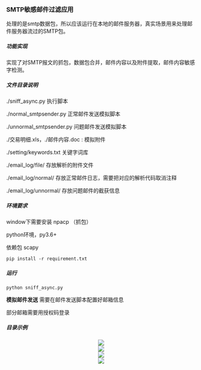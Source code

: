 ### SMTP敏感邮件过滤应用
处理的是smtp数据包，所以应该运行在本地的邮件服务器，真实场景用来处理邮件服务器流过的SMTP包。

##### 功能实现
实现了对SMTP报文的抓包，数据包合并，邮件内容以及附件提取，邮件内容敏感字检测。

##### 文件目录说明

./sniff_async.py 执行脚本

./normal_smtpsender.py 正常邮件发送模拟脚本

./unnormal_smtpsender.py 问题邮件发送模拟脚本

./交易明细.xls，./邮件内容.doc : 模拟附件

./setting/keywords.txt 关键字词库

./email_log/file/ 存放解析的附件文件

./email_log/normal/ 存放正常邮件日志，需要把对应的解析代码取消注释

./email_log/unnormal/ 存放问题邮件的截获信息

##### 环境要求
window下需要安装 npacp （抓包）

python环境，py3.6+

依赖包 scapy

```pip install -r requirement.txt```

##### 运行
```python sniff_async.py```

**模拟邮件发送**
需要在邮件发送脚本配置好邮箱信息

部分邮箱需要用授权码登录

##### 目录示例
<div align="center">
  <img src="readme_pic/catalog.png">
</div>
<div align="center">
  <img src="readme_pic/emaillogdir.png">
</div>
<div align="center">
  <img src="readme_pic/normal.png">
</div>
<div align="center">
  <img src="(readme_pic/unnormal.png">
</div>
